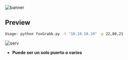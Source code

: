 ![banner][1]

## Preview

```bash
Usage: python foxGrabb.py -t "10.10.10.10" -p 22,80,21
```

![serv][2]

- **Puede ser un solo puerto o varios**

[1]: https://github.com/user-attachments/assets/1ed10460-0ffd-4af2-b2fd-08ef3dc9619c
[2]: https://github.com/user-attachments/assets/a05e7a63-3bdd-45b9-a92a-1767b8efbf53


